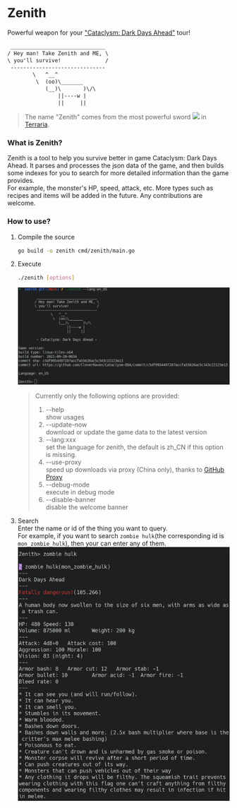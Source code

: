 # Zenith
Powerful weapon for your ["Cataclysm: Dark Days Ahead"](https://github.com/CleverRaven/Cataclysm-DDA) tour!
```
 ______________________________ 
/ Hey man! Take Zenith and ME, \
\ you'll survive!              /
 ------------------------------ 
        \   ^__^
         \  (oo)\_______
            (__)\       )\/\
                ||----w |
                ||     ||
```
> The name "Zenith" comes from the most powerful sword [![](https://static.wikia.nocookie.net/terraria_gamepedia/images/6/66/Zenith.png/revision/latest/scale-to-width-down/15?cb=20200516223829)](https://terraria.fandom.com/wiki/Zenith) in [Terraria](https://terraria.org).

### What is Zenith?
Zenith is a tool to help you survive better in game Cataclysm: Dark Days Ahead. It parses and processes the json data of the game, and then builds some indexes for you to search for more detailed information than the game provides.  
For example, the monster's HP, speed, attack, etc. More types such as recipes and items will be added in the future. Any contributions are welcome.

### How to use?
1. Compile the source
   ```bash
   go build -o zenith cmd/zenith/main.go
   ```
2. Execute 
   ```bash
   ./zenith [options]
   ``` 
   ![](doc/1.png)
   > Currently only the following options are provided:  
   > 1. --help  
   > show usages
   > 2. --update-now  
   > download or update the game data to the latest version
   > 3. --lang:xxx  
   > set the language for zenith, the default is zh_CN if this option is missing.
   > 4. --use-proxy  
   > speed ​​up downloads via proxy (China only), thanks to [GitHub Proxy](https://ghproxy.com/)
   > 5. --debug-mode  
   > execute in debug mode
   > 6. --disable-banner  
   > disable the welcome banner

3. Search  
   Enter the name or id of the thing you want to query.  
   For example, if you want to search `zombie hulk`(the corresponding id is `mon_zombie_hulk`), then your can enter any of them.  
   ![](./doc/2.png)


